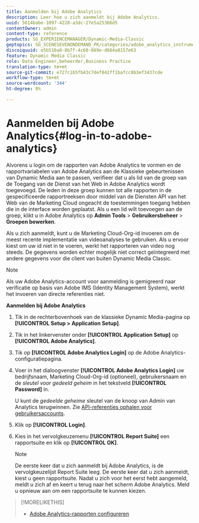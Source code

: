 ```yaml
---
title: Aanmelden bij Adobe Analytics
description: Leer hoe u zich aanmeldt bij Adobe Analytics.
uuid: 5614babe-1097-4228-a3dc-27e5a25366d5
contentOwner: admin
content-type: reference
products: SG_EXPERIENCEMANAGER/Dynamic-Media-Classic
geptopics: SG_SCENESEVENONDEMAND_PK/categories/adobe_analytics_instrumentation_kit
discoiquuid: e5b510a8-8b7f-4c60-869e-d664a8157e63
feature: Dynamic Media Classic
role: Data Engineer,beheerder,Business Practice
translation-type: tm+mt
source-git-commit: e727c1b5fb43c7def842ff1bafcc8b3ef3437cde
workflow-type: tm+mt
source-wordcount: '344'
ht-degree: 0%

---
```



# Aanmelden bij Adobe Analytics{#log-in-to-adobe-analytics}

Alvorens u login om de rapporten van Adobe Analytics te vormen en de rapportvariabelen van Adobe Analytics aan de Klassieke gebeurtenissen van Dynamic Media aan te passen, verifieer dat u als lid van de groep van de Toegang van de Dienst van het Web in Adobe Analytics wordt toegevoegd. De leden in deze groep kunnen tot alle rapporten in de gespecificeerde rapportreeksen door middel van de Diensten API van het Web van de Marketing Cloud ongeacht de toestemmingen toegang hebben die in de interface worden geplaatst. Als u een lid wilt toevoegen aan de groep, klikt u in Adobe Analytics op **Admin Tools** > **Gebruikersbeheer** > **Groepen bewerken**.

Als u zich aanmeldt, kunt u de Marketing Cloud-Org-id invoeren om de meest recente implementatie van videoanalyses te gebruiken. Als u ervoor kiest om uw id niet in te voeren, werkt het rapporteren van video nog steeds. De gegevens worden echter mogelijk niet correct geïntegreerd met andere gegevens voor die client van buiten Dynamic Media Classic.

>[!NOTE]
>
>Als uw Adobe Analytics-account voor aanmelding is gemigreerd naar verificatie op basis van Adobe IMS (Identity Management System), werkt het invoeren van directe referenties niet.

**Aanmelden bij Adobe Analytics**

1. Tik in de rechterbovenhoek van de klassieke Dynamic Media-pagina op **[!UICONTROL Setup > Application Setup]**.
1. Tik in het linkervenster onder **[!UICONTROL Application Setup]** op **[!UICONTROL Adobe Analytics]**.
1. Tik op **[!UICONTROL Adobe Analytics Login]** op de Adobe Analytics-configuratiepagina.
1. Voer in het dialoogvenster **[!UICONTROL Adobe Analytics Login]** uw bedrijfsnaam, Marketing Cloud-Org-id (optioneel), gebruikersnaam en de *sleutel voor gedeeld geheim* in het tekstveld **[!UICONTROL Password]** in.

   U kunt de *gedeelde geheime* sleutel van de knoop van Admin van Analytics terugwinnen. Zie [API-referenties ophalen voor gebruikersaccounts](https://github.com/AdobeDocs/analytics-2.0-apis/blob/master/create-oauth-client.md).

1. Klik op **[!UICONTROL Login]**.
1. Kies in het vervolgkeuzemenu **[!UICONTROL Report Suite]** een rapportsuite en klik op **[!UICONTROL OK]**.

   >[!NOTE]
   >
   >De eerste keer dat u zich aanmeldt bij Adobe Analytics, is de vervolgkeuzelijst Report Suite leeg. De eerste keer dat u zich aanmeldt, kiest u geen rapportsuite. Nadat u zich voor het eerst hebt aangemeld, meldt u zich af en keert u terug naar het scherm Adobe Analytics. Meld u opnieuw aan om een rapportsuite te kunnen kiezen.

>[!MORELIKETHIS]
>
>* [Adobe Analytics-rapporten configureren](configuring-analytics-reports.md#configuring_adobe_analytics_reports)

